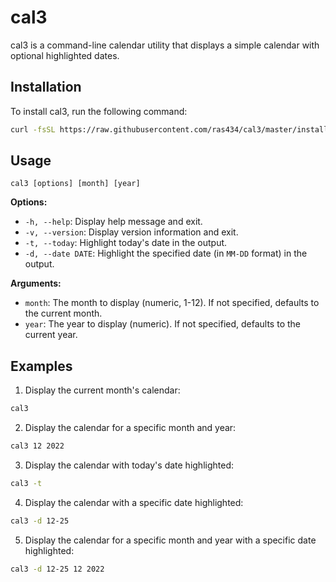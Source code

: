 # cal3

cal3 is a command-line calendar utility that displays a simple calendar with optional highlighted 
dates.

## Installation

To install cal3, run the following command:

```bash
curl -fsSL https://raw.githubusercontent.com/ras434/cal3/master/install_cal3.sh | bash
```

## Usage

```
cal3 [options] [month] [year]
```

**Options:**

- `-h, --help`: Display help message and exit.
- `-v, --version`: Display version information and exit.
- `-t, --today`: Highlight today's date in the output.
- `-d, --date DATE`: Highlight the specified date (in `MM-DD` format) in the output.

**Arguments:**

- `month`: The month to display (numeric, 1-12). If not specified, defaults to the current month.
- `year`: The year to display (numeric). If not specified, defaults to the current year.

## Examples

1. Display the current month's calendar:

```bash
cal3
```

2. Display the calendar for a specific month and year:

```bash
cal3 12 2022
```

3. Display the calendar with today's date highlighted:

```bash
cal3 -t
```

4. Display the calendar with a specific date highlighted:

```bash
cal3 -d 12-25
```

5. Display the calendar for a specific month and year with a specific date highlighted:

```bash
cal3 -d 12-25 12 2022
```

